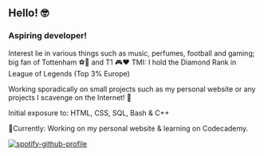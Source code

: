 ## Hello! :nerd_face:

### Aspiring developer! 
Interest lie in various things such as music, perfumes, football and gaming; big fan of Tottenham ⚽🤍 and T1 🎮❤️
TMI: I hold the Diamond Rank in League of Legends (Top 3% Europe)


Working sporadically on small projects such as my personal website or any projects I scavenge on the Internet! :frog:	

Initial exposure to: HTML, CSS, SQL, Bash & C++


📍Currently: Working on my personal website & learning on Codecademy.


[![spotify-github-profile](https://spotify-github-profile.vercel.app/api/view?uid=hoang-khang.le&cover_image=true&theme=novatorem&bar_color=53b14f&bar_color_cover=true)](https://github.com/kittinan/spotify-github-profile)
